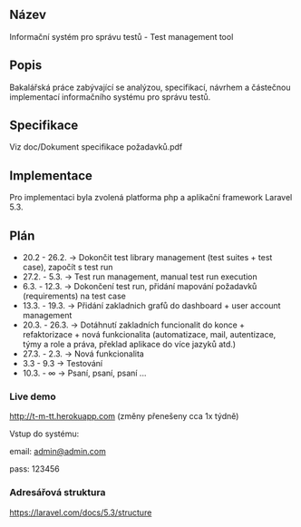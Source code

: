 ## Název
Informační systém pro správu testů - Test management tool

## Popis
Bakalářská práce zabývající se analýzou, specifikací, návrhem a částečnou implementací informačního systému pro správu testů.

## Specifikace
Viz doc/Dokument specifikace požadavků.pdf

## Implementace
Pro implementaci byla zvolená platforma php a aplikační framework Laravel 5.3.

## Plán

* 20.2 - 26.2. -> Dokončit test library management (test suites + test case), započít s test run
* 27.2. - 5.3. -> Test run management, manual test run execution
* 6.3. - 12.3. -> Dokončení test run, přidání mapování požadavků (requirements) na test case
* 13.3. - 19.3. -> Přidání zakladnich grafů do dashboard + user account management
* 20.3. - 26.3. -> Dotáhnutí zakladních funcionalit do konce + refaktorizace + nová funkcionalita (automatizace, mail, autentizace, týmy a role a práva, překlad aplikace do více jazyků atd.)
* 27.3. - 2.3. -> Nová funkcionalita
* 3.3 - 9.3 -> Testování
* 10.3. - ∞ -> Psaní, psaní, psaní ...

### Live demo
http://t-m-tt.herokuapp.com (změny přenešeny cca 1x týdně)

Vstup do systému:

email: admin@admin.com

pass: 123456

### Adresářová struktura
https://laravel.com/docs/5.3/structure
